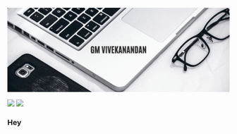 <!--
**gmvivekanandan/gmvivekanandan** is a ✨ _special_ ✨ repository because its `README.md` (this file) appears on your GitHub profile.

Here are some ideas to get you started:

- 🔭 I’m currently working on ...
- 🌱 I’m currently learning ...
- 👯 I’m looking to collaborate on ...
- 🤔 I’m looking for help with ...
- 💬 Ask me about ...
- 📫 How to reach me: ...
- 😄 Pronouns: ...
- ⚡ Fun fact: ...
-->

![image](https://github.com/gmvivekanandan/gmvivekanandan/blob/master/images/Corporate%20Website%20Facebook%20Cover%20Photo.png "Logo Title Text 1")

[<img src="https://img.shields.io/badge/twitter-%231DA1F2.svg?&style=for-the-badge&logo=twitter&logoColor=white">]() [<img src="https://img.shields.io/badge/linkedin-%230077B5.svg?&style=for-the-badge&logo=linkedin&logoColor=white">]()

### Hey
